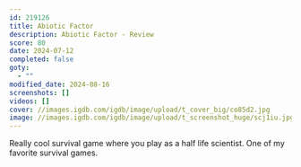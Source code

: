 ```yaml
---
id: 219126
title: Abiotic Factor
description: Abiotic Factor - Review
score: 80
date: 2024-07-12
completed: false
goty:
  - ""
modified_date: 2024-08-16
screenshots: []
videos: []
cover: //images.igdb.com/igdb/image/upload/t_cover_big/co85d2.jpg
image: //images.igdb.com/igdb/image/upload/t_screenshot_huge/scj1iu.jpg
---
```

Really cool survival game where you play as a half life scientist. One of my favorite survival games.